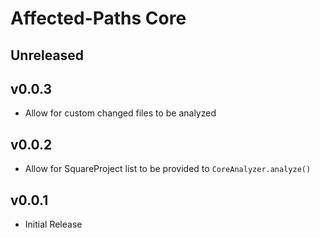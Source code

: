 # Affected-Paths Core

## Unreleased

## v0.0.3
- Allow for custom changed files to be analyzed

## v0.0.2
- Allow for SquareProject list to be provided to `CoreAnalyzer.analyze()`

## v0.0.1
- Initial Release
